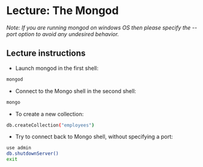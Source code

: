 # Lecture: The Mongod

*Note: If you are running mongod on windows OS then please specify the --port option to avoid any undesired behavior.*

## Lecture instructions

- Launch mongod in the first shell:
```bash
mongod
```

- Connect to the Mongo shell in the second shell:
```bash
mongo
```

- To create a new collection:
```bash
db.createCollection("employees")
```

- Try to connect back to Mongo shell, without specifying a port:
```bash
use admin
db.shutdownServer()
exit
```
